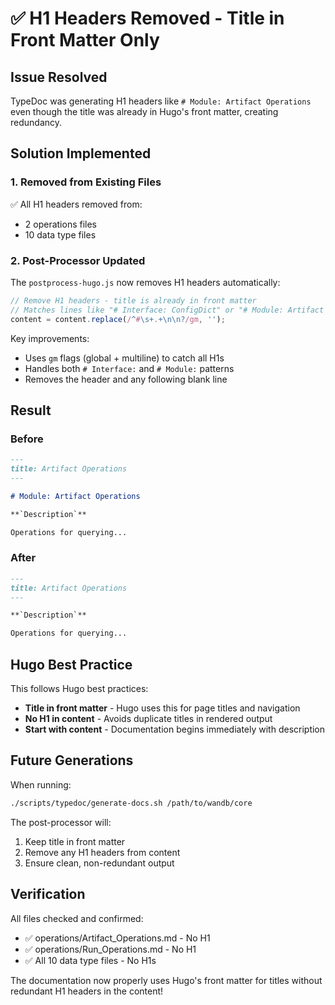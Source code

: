 # ✅ H1 Headers Removed - Title in Front Matter Only

## Issue Resolved
TypeDoc was generating H1 headers like `# Module: Artifact Operations` even though the title was already in Hugo's front matter, creating redundancy.

## Solution Implemented

### 1. Removed from Existing Files
✅ All H1 headers removed from:
- 2 operations files
- 10 data type files

### 2. Post-Processor Updated
The `postprocess-hugo.js` now removes H1 headers automatically:
```javascript
// Remove H1 headers - title is already in front matter
// Matches lines like "# Interface: ConfigDict" or "# Module: Artifact Operations"
content = content.replace(/^#\s+.+\n\n?/gm, '');
```

Key improvements:
- Uses `gm` flags (global + multiline) to catch all H1s
- Handles both `# Interface:` and `# Module:` patterns
- Removes the header and any following blank line

## Result

### Before
```markdown
---
title: Artifact Operations
---

# Module: Artifact Operations

**`Description`**

Operations for querying...
```

### After
```markdown
---
title: Artifact Operations
---

**`Description`**

Operations for querying...
```

## Hugo Best Practice

This follows Hugo best practices:
- **Title in front matter** - Hugo uses this for page titles and navigation
- **No H1 in content** - Avoids duplicate titles in rendered output
- **Start with content** - Documentation begins immediately with description

## Future Generations

When running:
```bash
./scripts/typedoc/generate-docs.sh /path/to/wandb/core
```

The post-processor will:
1. Keep title in front matter
2. Remove any H1 headers from content
3. Ensure clean, non-redundant output

## Verification

All files checked and confirmed:
- ✅ operations/Artifact_Operations.md - No H1
- ✅ operations/Run_Operations.md - No H1  
- ✅ All 10 data type files - No H1s

The documentation now properly uses Hugo's front matter for titles without redundant H1 headers in the content!
